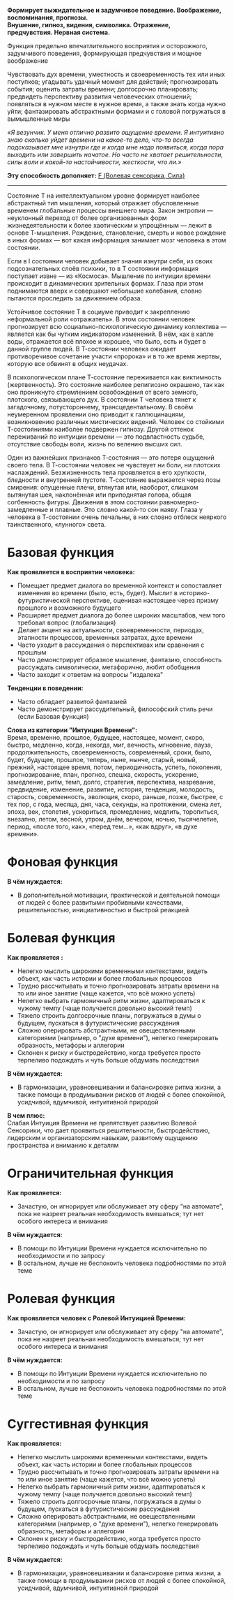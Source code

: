**Формирует выжидательное и задумчивое поведение. Воображение, воспоминания, прогнозы.  
Внушение, гипноз, видения, символика. Отражение, предчувствия. Нервная система.**

Функция предельно впечатлительного восприятия и осторожного, задумчивого поведения, формирующая предчувствия и мощное воображение  
  
Чувствовать дух времени, уместность и своевременность тех или иных поступков; угадывать удачный момент для действий; прогнозировать события; оценить затраты времени; долгосрочно планировать; предвидеть перспективу развития человеческих отношений; появляться в нужном месте в нужное время, а также знать когда нужно уйти; фантазировать абстрактными формами и с головой погружаться в вымышленные миры  
  
*«Я везунчик. У меня отлично развито ощущение времени. Я интуитивно знаю сколько уйдет времени на какое-то дело, что-то всегда подсказывает мне изнутри где и когда мне надо появиться, когда пора выходить или завершить начатое. Но часто не хватает решительности, силы воли и какой-то настойчивости, жесткости, что ли.»* 

**Эту способность дополняет:** [F (Волевая сенсорика, Сила)](F%20(Волевая%20сенсорика,%20Сила).md)

---

Состояние T на интеллектуальном уровне формирует наиболее абстрактный тип мышления, который отражает обусловленные временем глобальные процессы внешнего мира. Закон энтропии — неуклонный переход от более организованных форм жизнедеятельности к более хаотическим и упрощённым — лежит в основе Т-мышления. Рождение, становление, смерть и новое рождение в иных формах — вот какая информация занимает мозг человека в этом состоянии.

Если в I состоянии человек добывает знания изнутри себя, из своих подсознательных слоёв психики, то в T состоянии информация поступает извне — из «Космоса». Мышление по интуиции времени происходит в динамических зрительных формах. Глаза при этом поднимаются вверх и совершают небольшие колебания, словно пытаются проследить за движением образа.

Устойчивое состояние T в социуме приводит к закреплению неформальной роли «отражатель». В этом состоянии человек прогнозирует всю социально-психологическую динамику коллектива — является как бы чутким индикатором изменений. В нём, как в капле воды, отражается всё плохое и хорошее, что было, есть и будет в данной группе людей. В Т-состоянии человека ожидает противоречивое сочетание участи «пророка» и в то же время жертвы, которую все обвинят в общих неудачах.

В психологическом плане Т-состояние переживается как виктимность (жертвенность). Это состояние наиболее религиозно окрашено, так как оно проникнуто стремлением освобождения от всего земного, плотского, связывающего дух. В состоянии T человека тянет к загадочному, потустороннему, трансцедентальному. В своём неумеренном проявлении оно приводит к галлюцинациям, возникновению различных мистических видений. Человек со стойкими Т-состояниями наиболее подвержен гипнозу. Другой оттенок переживаний по интуиции времени — это подвластность судьбе, отсутствие свободы воли, жизнь по велению высших сил.

Один из важнейших признаков Т-состояния — это потеря ощущений своего тела. В Т-состоянии человек не чувствует ни боли, ни плотских наслаждений. Безжизненность тела проявляется в его хрупкости, бледности и внутренней пустоте. Т-состояние выражается через позы смирения: опущенные плечи, втянутая или, наоборот, слишком вытянутая шея, наклонённая или приподнятая голова, общая согбенность фигуры. Движения в этом состоянии равномерно-замедленные и плавные. Это словно какой-то сон наяву. Глаза у человека в Т-состоянии очень печальны, в них словно отблеск неяркого таинственного, «лунного» света.

# Базовая функция
**Как проявляется в восприятии человека:**  
- Помещает предмет диалога во временной контекст и сопоставляет изменения во времени (было, есть, будет). Мыслит в историко-футуристической перспективе, оценивая настоящее через призму прошлого и возможного будущего
- Расширяет предмет диалога до более широких масштабов, чем того требовал вопрос (глобализация)
- Делает акцент на актуальности, своевременности, периодах, этапности процессов, временных затратах, духе времени
- Часто уходит в рассуждения о перспективах или сравнения с прошлым
- Часто демонстрирует образное мышление, фантазию, способность рассуждать символически, метафорично, любит обобщения
- Часто заходит к ответам на вопросы "издалека"

**Тенденции в поведении:**  
- Часто обладает развитой фантазией
- Часто демонстрирует рассудительный, философский стиль речи (если Базовая функция)

**Слова из категории "Интуиция Времени":**  
Время, временно, прошлое, будущее, настоящее, момент, скоро, быстро, медленно, когда, некогда, миг, вечность, мгновение, пауза, продолжительность, своевременность, современный, сроки, было, будет, будущее, прошлое, теперь, ныне, нынче, старый, новый, прежний, настоящее время, потом, периодичность, успеть, поколения, прогнозирование, план, прогноз, спешка, скорость, ускорение, замедление, ритм, темп, долго, стратегия, перспектива, назревание, предвидение, изменение, развитие, история, тенденция, молодость, старость, современность, эволюция, скоро, раньше, позже, быстрее, с тех пор, с года, месяца, дня, часа, секунды, на протяжении, смена лет, эпоха, век, столетия, ускориться, промедление, медлить, торопиться, внезапно, летом, весной, утром, днём, вечером, ночью, тысячелетие, период, «после того, как», «перед тем…», «как вдруг», «в духе времени». 

# Фоновая функция
**В чём нуждается:**  
- В дополнительной мотивации, практической и деятельной помощи от людей с более развитыми пробивными качествами, решительностью, инициативностью и быстрой реакцией

# Болевая функция
**Как проявляется :**
- Нелегко мыслить широкими временными контекстами, видеть объект, как часть истории и более глобальных процессов
- Трудно рассчитывать и точно прогнозировать затраты времени на то или иное занятие (чаще кажется, что всё можно успеть)
- Нелегко выбрать гармоничный ритм жизни, адаптироваться к чужому темпу (чаще получается довольно высокий темп)
- Тяжело строить долгосрочные планы, погружаться в думы о будущем, пускаться в футуристические рассуждения
- Сложно оперировать абстрактными, не овеществленными категориями (например, о "духе времени"), нелегко генерировать образность, метафоры и аллегории
- Склонен к риску и быстродействию, когда требуется просто терпеливо подождать и чуть больше обдумать последствия  
      
**В чём нуждается:**
- В гармонизации, уравновешивании и балансировке ритма жизни, а также помощи в продумывании рисков от людей с более спокойной, усидчивой, вдумчивой, интуитивной природой

**В чем плюс:**  
Слабая Интуиция Времени не препятствует развитию Волевой Сенсорики, что дает проявиться решительности, быстродействию, лидерским и организаторским навыкам, развитому ощущению пространства и вниманию к деталям

# Ограничительная функция
**Как проявляется:**  
- Зачастую, он игнорирует или обслуживает эту сферу "на автомате", пока не назреет реальная необходимость вмешаться; тут нет особого интереса и внимания

**В чём нуждается:**  
- В помощи по Интуиции Времени нуждается исключительно по необходимости и по запросу
- В остальном, лучше не беспокоить человека подробностями по этой теме

# Ролевая функция
**Как проявляется человек с Ролевой Интуицией Времени:**  
- Зачастую, он игнорирует или обслуживает эту сферу "на автомате", пока не назреет реальная необходимость вмешаться; тут нет особого интереса и внимания

**В чём нуждается:**  
- В помощи по Интуиции Времени нуждается исключительно по необходимости и по запросу
- В остальном, лучше не беспокоить человека подробностями по этой теме

# Суггестивная функция
**Как проявляется:**  
- Нелегко мыслить широкими временными контекстами, видеть объект, как часть истории и более глобальных процессов
- Трудно рассчитывать и точно прогнозировать затраты времени на то или иное занятие (чаще кажется, что всё можно успеть)
- Нелегко выбрать гармоничный ритм жизни, адаптироваться к чужому темпу (чаще получается довольно высокий темп)
- Тяжело строить долгосрочные планы, погружаться в думы о будущем, пускаться в футуристические рассуждения
- Сложно оперировать абстрактными, не овеществленными категориями (например, о "духе времени"), нелегко генерировать образность, метафоры и аллегории
- Склонен к риску и быстродействию, когда требуется просто терпеливо подождать и чуть больше обдумать последствия

**В чём нуждается:**
- В гармонизации, уравновешивании и балансировке ритма жизни, а также помощи в продумывании рисков от людей с более спокойной, усидчивой, вдумчивой, интуитивной природой